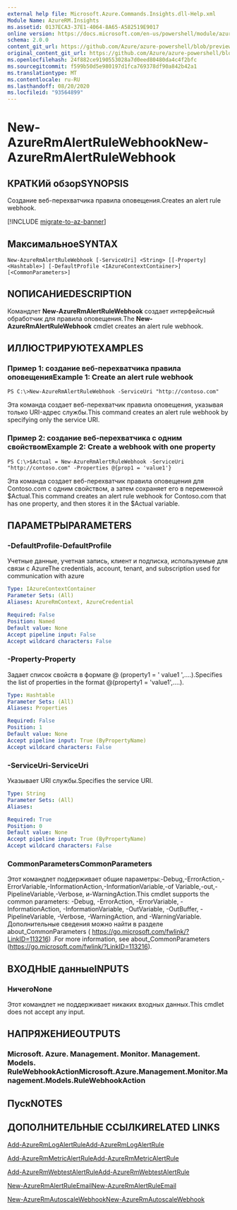 ```yaml
---
external help file: Microsoft.Azure.Commands.Insights.dll-Help.xml
Module Name: AzureRM.Insights
ms.assetid: 0137ECA3-37E1-4064-8A65-A582519E9017
online version: https://docs.microsoft.com/en-us/powershell/module/azurerm.insights/new-azurermalertrulewebhook
schema: 2.0.0
content_git_url: https://github.com/Azure/azure-powershell/blob/preview/src/ResourceManager/Insights/Commands.Insights/help/New-AzureRmAlertRuleWebhook.md
original_content_git_url: https://github.com/Azure/azure-powershell/blob/preview/src/ResourceManager/Insights/Commands.Insights/help/New-AzureRmAlertRuleWebhook.md
ms.openlocfilehash: 24f882ce9190553028a7d0eed80480da4c4f2bfc
ms.sourcegitcommit: f599b50d5e980197d1fca769378df90a842b42a1
ms.translationtype: MT
ms.contentlocale: ru-RU
ms.lasthandoff: 08/20/2020
ms.locfileid: "93564899"
---
```

# <span data-ttu-id="be32e-101">New-AzureRmAlertRuleWebhook</span><span class="sxs-lookup"><span data-stu-id="be32e-101">New-AzureRmAlertRuleWebhook</span></span>

## <span data-ttu-id="be32e-102">КРАТКИй обзор</span><span class="sxs-lookup"><span data-stu-id="be32e-102">SYNOPSIS</span></span>
<span data-ttu-id="be32e-103">Создание веб-перехватчика правила оповещения.</span><span class="sxs-lookup"><span data-stu-id="be32e-103">Creates an alert rule webhook.</span></span>

[!INCLUDE [migrate-to-az-banner](../../includes/migrate-to-az-banner.md)]

## <span data-ttu-id="be32e-104">Максимальное</span><span class="sxs-lookup"><span data-stu-id="be32e-104">SYNTAX</span></span>

```
New-AzureRmAlertRuleWebhook [-ServiceUri] <String> [[-Property] <Hashtable>] [-DefaultProfile <IAzureContextContainer>] [<CommonParameters>]
```

## <span data-ttu-id="be32e-105">NОПИСАНИЕ</span><span class="sxs-lookup"><span data-stu-id="be32e-105">DESCRIPTION</span></span>
<span data-ttu-id="be32e-106">Командлет **New-AzureRmAlertRuleWebhook** создает интерфейсный обработчик для правила оповещения.</span><span class="sxs-lookup"><span data-stu-id="be32e-106">The **New-AzureRmAlertRuleWebhook** cmdlet creates an alert rule webhook.</span></span>

## <span data-ttu-id="be32e-107">ИЛЛЮСТРИРУЮТ</span><span class="sxs-lookup"><span data-stu-id="be32e-107">EXAMPLES</span></span>

### <span data-ttu-id="be32e-108">Пример 1: создание веб-перехватчика правила оповещения</span><span class="sxs-lookup"><span data-stu-id="be32e-108">Example 1: Create an alert rule webhook</span></span>
```
PS C:\>New-AzureRmAlertRuleWebhook -ServiceUri "http://contoso.com"
```

<span data-ttu-id="be32e-109">Эта команда создает веб-перехватчик правила оповещения, указывая только URI-адрес службы.</span><span class="sxs-lookup"><span data-stu-id="be32e-109">This command creates an alert rule webhook by specifying only the service URI.</span></span>

### <span data-ttu-id="be32e-110">Пример 2: создание веб-перехватчика с одним свойством</span><span class="sxs-lookup"><span data-stu-id="be32e-110">Example 2: Create a webhook with one property</span></span>
```
PS C:\>$Actual = New-AzureRmAlertRuleWebhook -ServiceUri "http://contoso.com" -Properties @{prop1 = 'value1'}
```

<span data-ttu-id="be32e-111">Эта команда создает веб-перехватчик правила оповещения для Contoso.com с одним свойством, а затем сохраняет его в переменной $Actual.</span><span class="sxs-lookup"><span data-stu-id="be32e-111">This command creates an alert rule webhook for Contoso.com that has one property, and then stores it in the $Actual variable.</span></span>

## <span data-ttu-id="be32e-112">ПАРАМЕТРЫ</span><span class="sxs-lookup"><span data-stu-id="be32e-112">PARAMETERS</span></span>

### <span data-ttu-id="be32e-113">-DefaultProfile</span><span class="sxs-lookup"><span data-stu-id="be32e-113">-DefaultProfile</span></span>
<span data-ttu-id="be32e-114">Учетные данные, учетная запись, клиент и подписка, используемые для связи с Azure</span><span class="sxs-lookup"><span data-stu-id="be32e-114">The credentials, account, tenant, and subscription used for communication with azure</span></span>

```yaml
Type: IAzureContextContainer
Parameter Sets: (All)
Aliases: AzureRmContext, AzureCredential

Required: False
Position: Named
Default value: None
Accept pipeline input: False
Accept wildcard characters: False
```

### <span data-ttu-id="be32e-115">-Property</span><span class="sxs-lookup"><span data-stu-id="be32e-115">-Property</span></span>
<span data-ttu-id="be32e-116">Задает список свойств в формате @ (property1 = ' value1 ',....).</span><span class="sxs-lookup"><span data-stu-id="be32e-116">Specifies the list of properties in the format @(property1 = 'value1',....).</span></span>

```yaml
Type: Hashtable
Parameter Sets: (All)
Aliases: Properties

Required: False
Position: 1
Default value: None
Accept pipeline input: True (ByPropertyName)
Accept wildcard characters: False
```

### <span data-ttu-id="be32e-117">-ServiceUri</span><span class="sxs-lookup"><span data-stu-id="be32e-117">-ServiceUri</span></span>
<span data-ttu-id="be32e-118">Указывает URI службы.</span><span class="sxs-lookup"><span data-stu-id="be32e-118">Specifies the service URI.</span></span>

```yaml
Type: String
Parameter Sets: (All)
Aliases: 

Required: True
Position: 0
Default value: None
Accept pipeline input: True (ByPropertyName)
Accept wildcard characters: False
```

### <span data-ttu-id="be32e-119">CommonParameters</span><span class="sxs-lookup"><span data-stu-id="be32e-119">CommonParameters</span></span>
<span data-ttu-id="be32e-120">Этот командлет поддерживает общие параметры:-Debug,-ErrorAction,-ErrorVariable,-InformationAction,-InformationVariable,-of Variable,-out,-PipelineVariable,-Verbose, и-WarningAction.</span><span class="sxs-lookup"><span data-stu-id="be32e-120">This cmdlet supports the common parameters: -Debug, -ErrorAction, -ErrorVariable, -InformationAction, -InformationVariable, -OutVariable, -OutBuffer, -PipelineVariable, -Verbose, -WarningAction, and -WarningVariable.</span></span> <span data-ttu-id="be32e-121">Дополнительные сведения можно найти в разделе about_CommonParameters ( https://go.microsoft.com/fwlink/?LinkID=113216) .</span><span class="sxs-lookup"><span data-stu-id="be32e-121">For more information, see about_CommonParameters (https://go.microsoft.com/fwlink/?LinkID=113216).</span></span>

## <span data-ttu-id="be32e-122">ВХОДНЫЕ данные</span><span class="sxs-lookup"><span data-stu-id="be32e-122">INPUTS</span></span>

### <span data-ttu-id="be32e-123">Ничего</span><span class="sxs-lookup"><span data-stu-id="be32e-123">None</span></span>
<span data-ttu-id="be32e-124">Этот командлет не поддерживает никаких входных данных.</span><span class="sxs-lookup"><span data-stu-id="be32e-124">This cmdlet does not accept any input.</span></span>

## <span data-ttu-id="be32e-125">НАПРЯЖЕНИЕ</span><span class="sxs-lookup"><span data-stu-id="be32e-125">OUTPUTS</span></span>

### <span data-ttu-id="be32e-126">Microsoft. Azure. Management. Monitor. Management. Models. RuleWebhookAction</span><span class="sxs-lookup"><span data-stu-id="be32e-126">Microsoft.Azure.Management.Monitor.Management.Models.RuleWebhookAction</span></span>

## <span data-ttu-id="be32e-127">Пуск</span><span class="sxs-lookup"><span data-stu-id="be32e-127">NOTES</span></span>

## <span data-ttu-id="be32e-128">ДОПОЛНИТЕЛЬНЫЕ ССЫЛКИ</span><span class="sxs-lookup"><span data-stu-id="be32e-128">RELATED LINKS</span></span>

[<span data-ttu-id="be32e-129">Add-AzureRmLogAlertRule</span><span class="sxs-lookup"><span data-stu-id="be32e-129">Add-AzureRmLogAlertRule</span></span>](./Add-AzureRmLogAlertRule.md)

[<span data-ttu-id="be32e-130">Add-AzureRmMetricAlertRule</span><span class="sxs-lookup"><span data-stu-id="be32e-130">Add-AzureRmMetricAlertRule</span></span>](./Add-AzureRmMetricAlertRule.md)

[<span data-ttu-id="be32e-131">Add-AzureRmWebtestAlertRule</span><span class="sxs-lookup"><span data-stu-id="be32e-131">Add-AzureRmWebtestAlertRule</span></span>](./Add-AzureRmWebtestAlertRule.md)

[<span data-ttu-id="be32e-132">New-AzureRmAlertRuleEmail</span><span class="sxs-lookup"><span data-stu-id="be32e-132">New-AzureRmAlertRuleEmail</span></span>](./New-AzureRmAlertRuleEmail.md)

[<span data-ttu-id="be32e-133">New-AzureRmAutoscaleWebhook</span><span class="sxs-lookup"><span data-stu-id="be32e-133">New-AzureRmAutoscaleWebhook</span></span>](./New-AzureRmAutoscaleWebhook.md)


